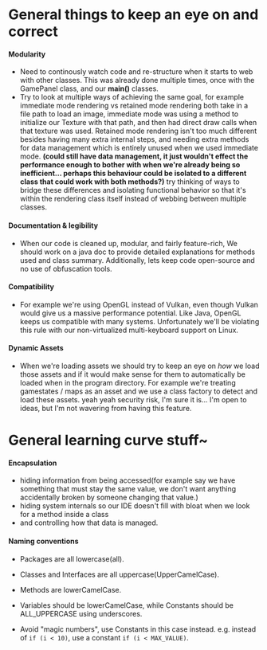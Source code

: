   # General things to keep an eye on and correct
<p hidden>If you can see this text, you are viewing the wrong page. please go to : https://exiostorm.github.io/EchoEngine/general.html</p>

#### Modularity
* Need to continously watch code and re-structure when it starts to web with other classes. This was already done multiple times, once with the GamePanel class, and our **main()** classes.
* Try to look at multiple ways of achieving the same goal, for example immediate mode rendering vs retained mode rendering both take in a file path to load an image, immediate mode was using a method to initialize our Texture with that path, and then had direct draw calls when that texture was used. Retained mode rendering isn't too much different besides having many extra internal steps, and needing extra methods for data management which is entirely unused when we used immediate mode. **(could still have data management, it just wouldn't effect the performance enough to bother with when we're already being so inefficient... perhaps this behaviour could be isolated to a different class that could work with both methods?)** try thinking of ways to bridge these differences and isolating functional behavior so that it's within the rendering class itself instead of webbing between multiple classes.
#### Documentation & legibility
* When our code is cleaned up, modular, and fairly feature-rich, We should work on a java doc to provide detailed explanations for methods used and class summary. Additionally, lets keep code open-source and no use of obfuscation tools.
#### Compatibility
* For example we're using OpenGL instead of Vulkan, even though Vulkan would give us a massive performance potential. Like Java, OpenGL keeps us compatible with many systems. Unfortunately we'll be violating this rule with our non-virtualized multi-keyboard support on Linux.
#### Dynamic Assets
* When we're loading assets we should try to keep an eye on *how* we load those assets and if it would make sense for them to automatically be loaded when in the program directory. For example we're treating gamestates / maps as an asset and we use a class factory to detect and load these assets. yeah yeah security risk, I'm sure it is... I'm open to ideas, but I'm not wavering from having this feature.

# General learning curve stuff~

#### Encapsulation
* hiding information from being accessed(for example say we have something that must stay the same value, we don't want anything accidentally broken by someone changing that value.)
* hiding system internals so our IDE doesn't fill with bloat when we look for a method inside a class
* and controlling how that data is managed.
#### Naming conventions
* Packages are all lowercase(all).
* Classes and Interfaces are all uppercase(UpperCamelCase).
* Methods are lowerCamelCase.
* Variables should be lowerCamelCase, while Constants should be ALL_UPPERCASE using underscores.

* Avoid "magic numbers", use Constants in this case instead. e.g. instead of `if (i < 10)`, use a constant `if (i < MAX_VALUE)`.
